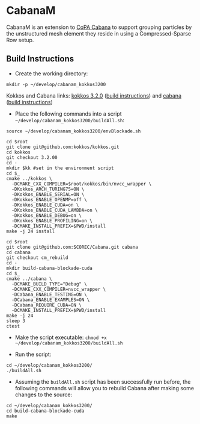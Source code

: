 # CabanaM

CabanaM is an extension to [CoPA Cabana](https://github.com/ECP-copa/Cabana/wiki) to support grouping particles by the unstructured mesh element they reside in using a Compressed-Sparse Row setup.


## Build Instructions
* Create the working directory:
```
mkdir -p ~/develop/cabanam_kokkos3200
```

Kokkos and Cabana links:
[kokkos 3.2.0](https://github.com/kokkos/kokkos/releases/tag/3.2.00) ([build instructions](https://github.com/kokkos/kokkos/blob/master/BUILD.md))
and [cabana](https://github.com/ECP-copa/Cabana/blob/master/README.md) ([build instructions](https://github.com/ECP-copa/Cabana/wiki/Build-Instructions))

* Place the following commands into a script `~/develop/cabanam_kokkos3200/buildAll.sh`:
``` 
source ~/develop/cabanam_kokkos3200/envBlockade.sh

cd $root
git clone git@github.com:kokkos/kokkos.git
cd kokkos
git checkout 3.2.00
cd -
mkdir $kk #set in the environment script
cd $_
cmake ../kokkos \
  -DCMAKE_CXX_COMPILER=$root/kokkos/bin/nvcc_wrapper \
  -DKokkos_ARCH_TURING75=ON \
  -DKokkos_ENABLE_SERIAL=ON \
  -DKokkos_ENABLE_OPENMP=off \
  -DKokkos_ENABLE_CUDA=on \
  -DKokkos_ENABLE_CUDA_LAMBDA=on \
  -DKokkos_ENABLE_DEBUG=on \
  -DKokkos_ENABLE_PROFILING=on \
  -DCMAKE_INSTALL_PREFIX=$PWD/install
make -j 24 install

cd $root
git clone git@github.com:SCOREC/Cabana.git cabana
cd cabana
git checkout cm_rebuild
cd -
mkdir build-cabana-blockade-cuda
cd $_
cmake ../cabana \
  -DCMAKE_BUILD_TYPE="Debug" \
  -DCMAKE_CXX_COMPILER=nvcc_wrapper \
  -DCabana_ENABLE_TESTING=ON \
  -DCabana_ENABLE_EXAMPLES=ON \
  -DCabana_REQUIRE_CUDA=ON \
  -DCMAKE_INSTALL_PREFIX=$PWD/install
make -j 24
sleep 3
ctest
```

* Make the script executable:
``` chmod +x ~/develop/cabanam_kokkos3200/buildAll.sh ```

* Run the script:
```
cd ~/develop/cabanam_kokkos3200/
./buildAll.sh
```

* Assuming the `buildAll.sh` script has been successfully run before, the following commands will allow you to rebuild Cabana after making some changes to the source:
```
cd ~/develop/cabanam_kokkos3200/
cd build-cabana-blockade-cuda
make
```